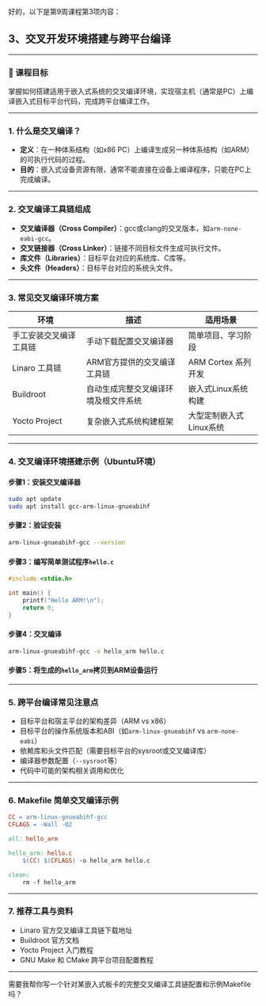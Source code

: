 好的，以下是第9周课程第3项内容：

## 3、交叉开发环境搭建与跨平台编译

---

### 🎯 课程目标

掌握如何搭建适用于嵌入式系统的交叉编译环境，实现宿主机（通常是PC）上编译嵌入式目标平台代码，完成跨平台编译工作。

---

### 1. 什么是交叉编译？

* **定义**：在一种体系结构（如x86 PC）上编译生成另一种体系结构（如ARM）的可执行代码的过程。
* **目的**：嵌入式设备资源有限，通常不能直接在设备上编译程序，只能在PC上完成编译。

---

### 2. 交叉编译工具链组成

* **交叉编译器（Cross Compiler）**：gcc或clang的交叉版本，如`arm-none-eabi-gcc`。
* **交叉链接器（Cross Linker）**：链接不同目标文件生成可执行文件。
* **库文件（Libraries）**：目标平台对应的系统库、C库等。
* **头文件（Headers）**：目标平台对应的系统头文件。

---

### 3. 常见交叉编译环境方案

| 环境            | 描述                 | 适用场景            |
| ------------- | ------------------ | --------------- |
| 手工安装交叉编译工具链   | 手动下载配置交叉编译器        | 简单项目、学习阶段       |
| Linaro 工具链    | ARM官方提供的交叉编译工具链    | ARM Cortex 系列开发 |
| Buildroot     | 自动生成完整交叉编译环境及根文件系统 | 嵌入式Linux系统构建    |
| Yocto Project | 复杂嵌入式系统构建框架        | 大型定制嵌入式Linux系统  |

---

### 4. 交叉编译环境搭建示例（Ubuntu环境）

#### 步骤1：安装交叉编译器

```bash
sudo apt update
sudo apt install gcc-arm-linux-gnueabihf
```

#### 步骤2：验证安装

```bash
arm-linux-gnueabihf-gcc --version
```

#### 步骤3：编写简单测试程序`hello.c`

```c
#include <stdio.h>

int main() {
    printf("Hello ARM!\n");
    return 0;
}
```

#### 步骤4：交叉编译

```bash
arm-linux-gnueabihf-gcc -o hello_arm hello.c
```

#### 步骤5：将生成的`hello_arm`拷贝到ARM设备运行

---

### 5. 跨平台编译常见注意点

* 目标平台和宿主平台的架构差异（ARM vs x86）
* 目标平台的操作系统版本和ABI（如`arm-linux-gnueabihf` vs `arm-none-eabi`）
* 依赖库和头文件匹配（需要目标平台的sysroot或交叉编译库）
* 编译器参数配置（`--sysroot`等）
* 代码中可能的架构相关调用和优化

---

### 6. Makefile 简单交叉编译示例

```makefile
CC = arm-linux-gnueabihf-gcc
CFLAGS = -Wall -O2

all: hello_arm

hello_arm: hello.c
    $(CC) $(CFLAGS) -o hello_arm hello.c

clean:
    rm -f hello_arm
```

---

### 7. 推荐工具与资料

* Linaro 官方交叉编译工具链下载地址
* Buildroot 官方文档
* Yocto Project 入门教程
* GNU Make 和 CMake 跨平台项目配置教程

---

需要我帮你写一个针对某嵌入式板卡的完整交叉编译工具链配置和示例Makefile吗？
